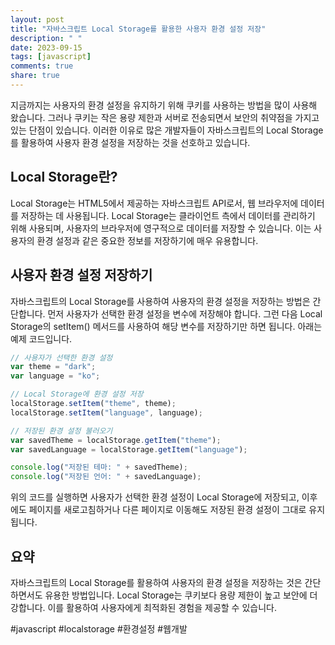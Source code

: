 ```yaml
---
layout: post
title: "자바스크립트 Local Storage를 활용한 사용자 환경 설정 저장"
description: " "
date: 2023-09-15
tags: [javascript]
comments: true
share: true
---
```


지금까지는 사용자의 환경 설정을 유지하기 위해 쿠키를 사용하는 방법을 많이 사용해 왔습니다. 그러나 쿠키는 작은 용량 제한과 서버로 전송되면서 보안의 취약점을 가지고 있는 단점이 있습니다. 이러한 이유로 많은 개발자들이 자바스크립트의 Local Storage를 활용하여 사용자 환경 설정을 저장하는 것을 선호하고 있습니다.

## Local Storage란?

Local Storage는 HTML5에서 제공하는 자바스크립트 API로서, 웹 브라우저에 데이터를 저장하는 데 사용됩니다. Local Storage는 클라이언트 측에서 데이터를 관리하기 위해 사용되며, 사용자의 브라우저에 영구적으로 데이터를 저장할 수 있습니다. 이는 사용자의 환경 설정과 같은 중요한 정보를 저장하기에 매우 유용합니다.

## 사용자 환경 설정 저장하기

자바스크립트의 Local Storage를 사용하여 사용자의 환경 설정을 저장하는 방법은 간단합니다. 먼저 사용자가 선택한 환경 설정을 변수에 저장해야 합니다. 그런 다음 Local Storage의 setItem() 메서드를 사용하여 해당 변수를 저장하기만 하면 됩니다. 아래는 예제 코드입니다.

```javascript
// 사용자가 선택한 환경 설정
var theme = "dark";
var language = "ko";

// Local Storage에 환경 설정 저장
localStorage.setItem("theme", theme);
localStorage.setItem("language", language);

// 저장된 환경 설정 불러오기
var savedTheme = localStorage.getItem("theme");
var savedLanguage = localStorage.getItem("language");

console.log("저장된 테마: " + savedTheme);
console.log("저장된 언어: " + savedLanguage);
```

위의 코드를 실행하면 사용자가 선택한 환경 설정이 Local Storage에 저장되고, 이후에도 페이지를 새로고침하거나 다른 페이지로 이동해도 저장된 환경 설정이 그대로 유지됩니다.

## 요약

자바스크립트의 Local Storage를 활용하여 사용자의 환경 설정을 저장하는 것은 간단하면서도 유용한 방법입니다. Local Storage는 쿠키보다 용량 제한이 높고 보안에 더 강합니다. 이를 활용하여 사용자에게 최적화된 경험을 제공할 수 있습니다.

#javascript #localstorage #환경설정 #웹개발